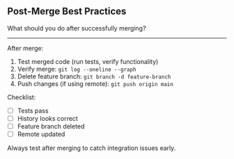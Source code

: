 ## Post-Merge Best Practices

What should you do after successfully merging?

---

After merge:
1. Test merged code (run tests, verify functionality)
2. Verify merge: `git log --oneline --graph`
3. Delete feature branch: `git branch -d feature-branch`
4. Push changes (if using remote): `git push origin main`

Checklist:
- [ ] Tests pass
- [ ] History looks correct
- [ ] Feature branch deleted
- [ ] Remote updated

Always test after merging to catch integration issues early.

